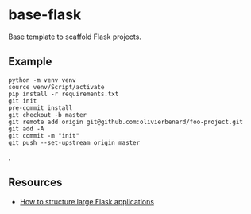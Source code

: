 # base-flask

Base template to scaffold Flask projects.

## Example

```
python -m venv venv
source venv/Script/activate
pip install -r requirements.txt
git init
pre-commit install
git checkout -b master
git remote add origin git@github.com:olivierbenard/foo-project.git
git add -A
git commit -m "init"
git push --set-upstream origin master
```

.

## Resources

- [How to structure large Flask applications](https://www.digitalocean.com/community/tutorials/how-to-structure-large-flask-applications)
